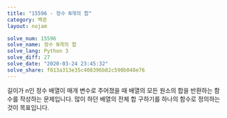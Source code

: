 ```yaml
---
title: "15596 - 정수 N개의 합"
category: 백준
layout: nojam

solve_num: 15596
solve_name: 정수 N개의 합
solve_lang: Python 3
solve_diff: 27
solve_date: "2020-03-24 23:45:32"
solve_share: f013a313e35c408396b82c590b048e76
---
```


길이가 n인 정수 배열이 매개 변수로 주어졌을 때 배열의 모든 원소의 합을 반환하는 함수를 작성하는 문제입니다. 많이 하던 배열의 전체 합 구하기를 하나의 함수로 정의하는 것이 목표입니다.
